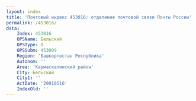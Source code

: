 ```yaml
---
layout: index
title: 'Почтовый индекс 453016: отделение почтовой связи Почты России'
permalink: /453016/
data:
    Index: 453016
    OPSName: Бельский
    OPSType: О
    OPSSubm: 453009
    Region: 'Башкортостан Республика'
    Autonom: ''
    Area: 'Кармаскалинский район'
    City: Бельский
    City1: ''
    ActDate: '20010516'
    IndexOld: ''
---
```

